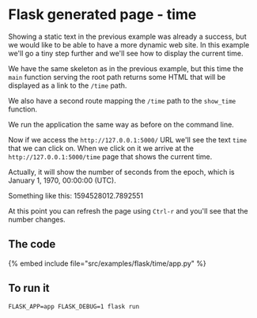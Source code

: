 # Flask generated page - time

Showing a static text in the previous example was already a success, but we would like to be able to have a more dynamic web site.
In this example we'll go a tiny step further and we'll see how to display the current time.

We have the same skeleton as in the previous example, but this time the `main` function serving the root path returns some HTML
that will be displayed as a link to the `/time` path.

We also have a second route mapping the `/time` path to the `show_time` function.

We run the application the same way as before on the command line.

Now if we access the `http://127.0.0.1:5000/` URL we'll see the text `time` that we can click on. When we click on it we arrive at the
`http://127.0.0.1:5000/time` page that shows the current time.

Actually, it will show the number of seconds from the epoch, which is January 1, 1970, 00:00:00 (UTC).

Something like this: 1594528012.7892551

At this point you can refresh the page using `Ctrl-r` and you'll see that the number changes.


## The code

{% embed include file="src/examples/flask/time/app.py" %}


## To run it

```
FLASK_APP=app FLASK_DEBUG=1 flask run
```


